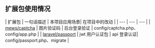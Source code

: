 
## 扩展包使用情况

| 扩展包	| 一句话描述	| 本项目应用场景| 在项目中的改动 |
| --- | --- | --- |
| [mews/captcha](https://github.com/mewebstudio/captcha)     | 图片验证码     | 后台登录验证 | config/captcha.php、config/app.php |
| [laravel/passport](https://github.com/laravel/passport)     | jwt 用户认证包          | api 登录认证| config/passport.php、migrate |
